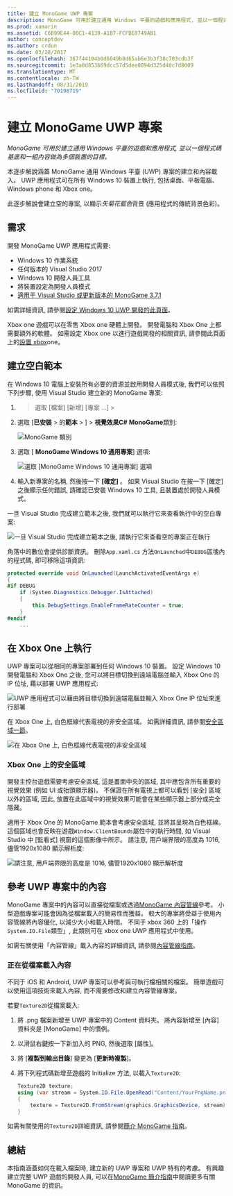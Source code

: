 ```yaml
---
title: 建立 MonoGame UWP 專案
description: MonoGame 可用於建立通用 Windows 平臺的遊戲和應用程式, 並以一個程式碼基底和一組內容做為多個裝置的目標。
ms.prod: xamarin
ms.assetid: C6B99E44-00C1-4139-A1B7-FCFBE8749AB1
author: conceptdev
ms.author: crdun
ms.date: 03/28/2017
ms.openlocfilehash: 367f44104b0d6049b8d65ab6e3b3f38c703cdb3f
ms.sourcegitcommit: 1e3a0d853669dcc57d5dee0894d325d40c7d8009
ms.translationtype: MT
ms.contentlocale: zh-TW
ms.lasthandoff: 08/31/2019
ms.locfileid: "70198719"
---
```

# <a name="creating-a-monogame-uwp-project"></a>建立 MonoGame UWP 專案

_MonoGame 可用於建立通用 Windows 平臺的遊戲和應用程式, 並以一個程式碼基底和一組內容做為多個裝置的目標。_

本逐步解說涵蓋 MonoGame 通用 Windows 平臺 (UWP) 專案的建立和內容載入。 UWP 應用程式可在所有 Windows 10 裝置上執行, 包括桌面、平板電腦、Windows phone 和 Xbox one。

此逐步解說會建立空的專案, 以顯示*矢菊花藍色*背景 (應用程式的傳統背景色彩)。

## <a name="requirements"></a>需求

開發 MonoGame UWP 應用程式需要:

- Windows 10 作業系統
- 任何版本的 Visual Studio 2017
- Windows 10 開發人員工具
- 將裝置設定為開發人員模式
- [適用于 Visual Studio 或更新版本的 MonoGame 3.7.1](http://community.monogame.net/t/monogame-3-7-1-release/11173)

如需詳細資訊, 請參閱[設定 Windows 10 UWP 開發的此頁面](https://msdn.microsoft.com/windows/uwp/get-started/get-set-up)。

Xbox one 遊戲可以在零售 Xbox one 硬體上開發。 開發電腦和 Xbox One 上都需要額外的軟體。 如需設定 Xbox one 以進行遊戲開發的相關資訊, 請參閱此頁面上的[設置 xbox](https://msdn.microsoft.com/windows/uwp/xbox-apps/index)one。

## <a name="creating-an-empty-template"></a>建立空白範本

在 Windows 10 電腦上安裝所有必要的資源並啟用開發人員模式後, 我們可以依照下列步驟, 使用 Visual Studio 建立新的 MonoGame 專案:

1.  > 選取 [檔案] [新增] [專案 ...] > 
1. 選取 [**已安裝** > 的**範本** > ]  > **視覺效果C#**  **MonoGame**類別:

    ![](uwp-images/image1.png "MonoGame 類別")

1. 選取 [ **MonoGame Windows 10 通用專案**] 選項:

    ![](uwp-images/image2.png "選取 [MonoGame Windows 10 通用專案] 選項")

1. 輸入新專案的名稱, 然後按一下 **[確定]** 。
如果 Visual Studio 在按一下 [確定] 之後顯示任何錯誤, 請確認已安裝 Windows 10 工具, 且裝置處於開發人員模式。

一旦 Visual Studio 完成建立範本之後, 我們就可以執行它來查看執行中的空白專案:

![](uwp-images/image3.png "一旦 Visual Studio 完成建立範本之後, 請執行它來查看空的專案正在執行")

角落中的數位會提供診斷資訊。 刪除`App.xaml.cs` 方法`OnLaunched`中`DEBUG`區塊內的程式碼, 即可移除這項資訊:


```csharp
protected override void OnLaunched(LaunchActivatedEventArgs e)
{
#if DEBUG
    if (System.Diagnostics.Debugger.IsAttached)
    {
        this.DebugSettings.EnableFrameRateCounter = true;
    }
#endif
    ...
```

## <a name="running-on-xbox-one"></a>在 Xbox One 上執行

UWP 專案可以從相同的專案部署到任何 Windows 10 裝置。 設定 Windows 10 開發電腦和 Xbox One 之後, 您可以將目標切換到遠端電腦並輸入 Xbox One 的 IP 位址, 藉以部署 UWP 應用程式:

![](uwp-images/remote.png "UWP 應用程式可以藉由將目標切換到遠端電腦並輸入 Xbox One IP 位址來進行部署")

在 Xbox One 上, 白色框線代表電視的非安全區域。 如需詳細資訊, 請參閱[安全區域一節](#safe-area-on-xbox-one)。

![](uwp-images/safearea.png "在 Xbox One 上, 白色框線代表電視的非安全區域")

### <a name="safe-area-on-xbox-one"></a>Xbox One 上的安全區域

開發主控台遊戲需要考慮安全區域, 這是畫面中央的區域, 其中應包含所有重要的視覺效果 (例如 UI 或抬頭顯示器)。 不保證在所有電視上都可以看到 [安全] 區域以外的區域, 因此, 放置在此區域中的視覺效果可能會在某些顯示器上部分或完全隱藏。

適用于 Xbox One 的 MonoGame 範本會考慮安全區域, 並將其呈現為白色框線。 這個區域也會反映在遊戲`Window.ClientBounds`屬性中的執行時間, 如 Visual Studio 中 [監看式] 視窗的這個影像中所示。 請注意, 用戶端界限的高度為 1016, 儘管1920x1080 顯示解析度:

![](uwp-images/clientbounds.png "請注意, 用戶端界限的高度是 1016, 儘管1920x1080 顯示解析度")

## <a name="referencing-content-in-uwp-projects"></a>參考 UWP 專案中的內容

MonoGame 專案中的內容可以直接從檔案或透過[MonoGame 內容管線](https://github.com/xamarin/docs-archive/blob/master/Docs/CocosSharp/content-pipeline/introduction.md)參考。 小型遊戲專案可能會因為從檔案載入的簡易性而獲益。 較大的專案將受益于使用內容管線將內容優化, 以減少大小和載入時間。 不同于 xbox 360 上的「操作`System.IO.File`類型」, 此類別可在 xbox one UWP 應用程式中使用。

如需有關使用「內容管線」載入內容的詳細資訊, 請參閱[內容管線指南](https://github.com/xamarin/docs-archive/blob/master/Docs/CocosSharp/content-pipeline/introduction.md)。

### <a name="loading-content-from-file"></a>正在從檔案載入內容

不同于 iOS 和 Android, UWP 專案可以參考與可執行檔相關的檔案。 簡單遊戲可以使用這項技術來載入內容, 而不需要修改和建立內容管線專案。

若要`Texture2D`從檔案載入:

1. 將 .png 檔案新增至 UWP 專案中的 Content 資料夾。 將內容新增至 [內容] 資料夾是 [MonoGame] 中的慣例。
1. 以滑鼠右鍵按一下新加入的 PNG, 然後選取 [屬性]。
1. 將 [**複製到輸出目錄**] 變更為 [**更新時複製**]。
1. 將下列程式碼新增至遊戲的 Initialize 方法, 以載入`Texture2D`:

    ```csharp
    Texture2D texture;
    using (var stream = System.IO.File.OpenRead("Content/YourPngName.png"))
    {
        texture = Texture2D.FromStream(graphics.GraphicsDevice, stream);
    }
    ```

如需有關使用的`Texture2D`詳細資訊, 請參閱[簡介 MonoGame 指南](~/graphics-games/monogame/introduction/index.md)。

## <a name="summary"></a>總結

本指南涵蓋如何在載入檔案時, 建立新的 UWP 專案和 UWP 特有的考慮。 有興趣建立完整 UWP 遊戲的開發人員, 可以在[MonoGame 簡介指南](~/graphics-games/monogame/introduction/index.md)中閱讀更多有關 MonoGame 的資訊。
